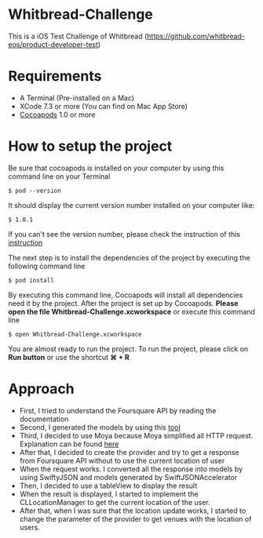 # Whitbread-Challenge
This is a iOS Test Challenge of Whitbread (https://github.com/whitbread-eos/product-developer-test)

# Requirements
- A Terminal (Pre-installed on a Mac)
- XCode 7.3 or more (You can find on Mac App Store)
- [Cocoapods](https://cocoapods.org/#install) 1.0 or more

# How to setup the project

Be sure that cocoapods is installed on your computer by using this command line on your Terminal

`$ pod --version` 

It should display the current version number installed on your computer like:

`$ 1.0.1`

If you can't see the version number, please check the instruction of this [instruction](https://cocoapods.org/#install )

The next step is to install the dependencies of the project by executing the following command line

`$ pod install`

By executing this command line, Cocoapods will install all dependencies need it by the project. After the project is set up by Cocoapods. **Please open the file Whitbread-Challenge.xcworkspace** or execute this command line

`$ open Whitbread-Challenge.xcworkspace` 

You are almost ready to run the project. To run the project, please click on **Run button** or use the shortcut **⌘ + R**

# Approach 

- First, I tried to understand the Foursquare API by reading the documentation
- Second, I generated the models by using this [tool](https://github.com/insanoid/SwiftyJSONAccelerator)
- Third, I decided to use Moya because Moya simplified all HTTP request. Explanation can be found [here](https://github.com/Moya/Moya/blob/master/Readme.md)
- After that, I decided to create the provider and try to get a response from Foursquare API without to use the current location of user
- When the request works. I converted all the response into models by using SwiftyJSON and models generated by SwiftJSONAccelerator
- Then, I decided to use a tableView to display the result
- When the result is displayed, I started to implement the CLLocationManager to get the current location of the user.
- After that, when I was sure that the location update works, I started to change the parameter of the provider to get venues with the location of users.


